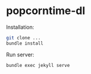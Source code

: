 # popcorntime-dl

Installation:

```bash
git clone ...
bundle install
```

Run server:

```bash
bundle exec jekyll serve
```
